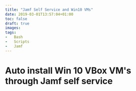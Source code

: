 ```yaml
---
title: "Jamf Self Service and Win10 VMs"
date: 2019-03-01T13:57:04+01:00
toc: false
draft: true
images:
tags:
-   Bash
-   Scripts
-   Jamf
---
```


# Auto install Win 10 VBox VM's through Jamf self service
